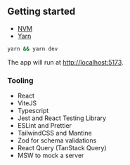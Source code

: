 ## Getting started
- [NVM](https://github.com/nvm-sh/nvm)
- [Yarn](https://classic.yarnpkg.com/lang/en/docs/install)

```bash
yarn && yarn dev
```

The app will run at [http://localhost:5173](http://localhost:5173).

### Tooling
+ React
+ ViteJS
+ Typescript
+ Jest and React Testing Library
+ ESLint and Prettier
+ TailwindCSS and Mantine
+ Zod for schema validations
+ React Query (TanStack Query)
+ MSW to mock a server

